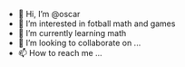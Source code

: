 - 👋 Hi, I’m @oscar
- 👀 I’m interested in fotball math and games
- 🌱 I’m currently learning math
- 💞️ I’m looking to collaborate on ...
- 📫 How to reach me ...

<!---
oscisolei/oscisolei is a ✨ special ✨ repository because its `README.md` (this file) appears on your GitHub profile.
You can click the Preview link to take a look at your changes.
--->
